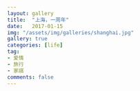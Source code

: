 ```yaml
---
layout: gallery
title:  "上海，一周年"
date:   2017-01-15
img: "/assets/img/galleries/shanghai.jpg"
gallery: true
categories: [life]
tag:
- 爱情
- 旅行
- 家祺
comments: false
---
```

